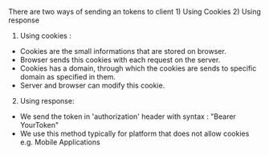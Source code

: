 There are two ways of sending an tokens to client
    1) Using Cookies
    2) Using response

1) Using cookies :
- Cookies are the small informations that are stored on browser.
- Browser sends this cookies with each request on the server.
- Cookies has a domain, through which the cookies are sends to specific domain as specified in them.
- Server and browser can modify this cookie.

2) Using response:
- We send the token in 'authorization' header with syntax : "Bearer YourToken"
- We use this method typically for platform that does not allow cookies e.g. Mobile Applications


